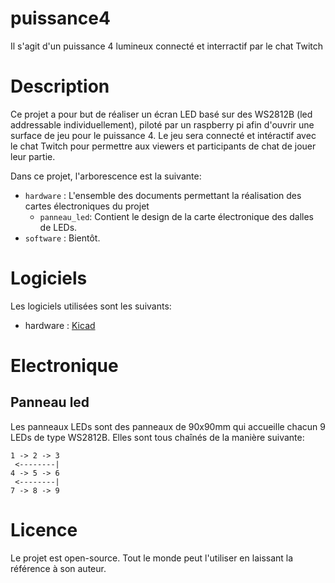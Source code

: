 # puissance4
Il s'agit d'un puissance 4 lumineux connecté et interractif par le chat Twitch

# Description

Ce projet a pour but de réaliser un écran LED basé sur des WS2812B (led addressable individuellement), piloté par un raspberry pi
afin d'ouvrir une surface de jeu pour le puissance 4. Le jeu sera connecté et intéractif avec le chat Twitch pour permettre
aux viewers et participants de chat de jouer leur partie.

Dans ce projet, l'arborescence est la suivante:
- `hardware` : L'ensemble des documents permettant la réalisation des cartes électroniques du projet
    - `panneau_led`: Contient le design de la carte électronique des dalles de LEDs.
- `software` : Bientôt.

# Logiciels

Les logiciels utilisées sont les suivants:
- hardware : [Kicad](https://kicad.org/download/)


# Electronique

## Panneau led

Les panneaux LEDs sont des panneaux de 90x90mm qui accueille chacun 9 LEDs de type WS2812B.
Elles sont tous chaînés de la manière suivante:

```
1 -> 2 -> 3
 <--------|
4 -> 5 -> 6
 <--------|
7 -> 8 -> 9
```

# Licence

Le projet est open-source. Tout le monde peut l'utiliser en laissant la référence à son auteur.
